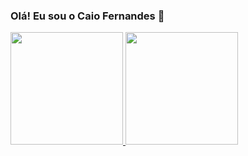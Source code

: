 ### Olá! Eu sou o Caio Fernandes  👋

<div>
  <a href="https://github.com/cacaiol">
  <img height="180em" src="https://github-readme-stats.vercel.app/api?username=cacaiol&show_icons=true&theme=dark&include_all_commits=true&count_private=true"/>   
  <img height="180em" src="https://github-readme-stats.vercel.app/api/top-langs/?username=cacaiol&layout=compact&langs_count=16&theme=dark"/>
</div>
